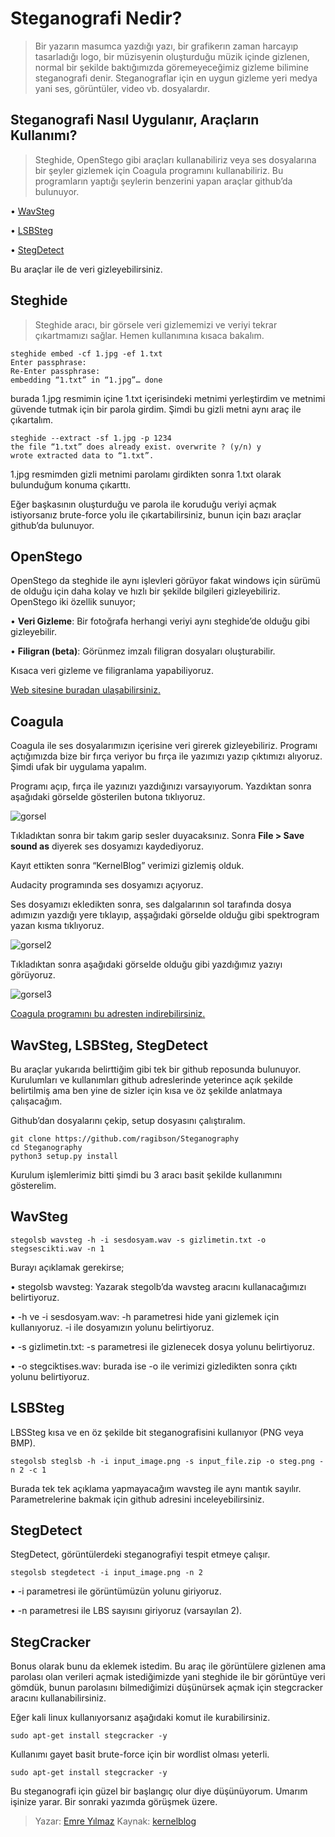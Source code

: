 # Steganografi Nedir?

> Bir yazarın masumca yazdığı yazı, bir grafikerın zaman harcayıp tasarladığı logo, bir müzisyenin oluşturduğu müzik içinde gizlenen, normal bir şekilde baktığımızda göremeyeceğimiz gizleme bilimine steganografi denir. Steganograflar için en uygun gizleme yeri medya yani ses, görüntüler, video vb. dosyalardır.

## Steganografi Nasıl Uygulanır, Araçların Kullanımı?

>Steghide, OpenStego gibi araçları kullanabiliriz veya ses dosyalarına bir şeyler gizlemek için Coagula programını kullanabiliriz. Bu programların yaptığı şeylerin benzerini yapan araçlar github’da bulunuyor.

•  [WavSteg](https://github.com/ragibson/Steganography#WavSteg)

•  [LSBSteg](https://github.com/ragibson/Steganography#LSBSteg)

•  [StegDetect](https://github.com/ragibson/Steganography#StegDetect)

Bu araçlar ile de veri gizleyebilirsiniz. 


## Steghide

> Steghide aracı, bir görsele veri gizlememizi ve veriyi tekrar çıkartmamızı sağlar. Hemen kullanımına kısaca bakalım.

```
steghide embed -cf 1.jpg -ef 1.txt
Enter passphrase:
Re-Enter passphrase:
embedding “1.txt” in “1.jpg”… done
```
burada 1.jpg resmimin içine 1.txt içerisindeki metnimi yerleştirdim ve metnimi güvende tutmak için bir parola girdim. Şimdi bu gizli metni aynı araç ile çıkartalım.

```
steghide --extract -sf 1.jpg -p 1234
the file “1.txt” does already exist. overwrite ? (y/n) y
wrote extracted data to “1.txt”.
```

1.jpg resmimden gizli metnimi parolamı girdikten sonra 1.txt olarak bulunduğum konuma çıkarttı.

Eğer başkasının oluşturduğu ve parola ile koruduğu veriyi açmak istiyorsanız brute-force yolu ile çıkartabilirsiniz, bunun için bazı araçlar github’da bulunuyor.


## OpenStego

OpenStego da steghide ile aynı işlevleri görüyor fakat windows için sürümü de olduğu için daha kolay ve hızlı bir şekilde bilgileri gizleyebiliriz. OpenStego iki özellik sunuyor;

• **Veri Gizleme**: Bir fotoğrafa herhangi veriyi aynı steghide’de olduğu gibi gizleyebilir.

• **Filigran (beta)**: Görünmez imzalı filigran dosyaları oluşturabilir.

Kısaca veri gizleme ve filigranlama yapabiliyoruz.

[Web sitesine buradan ulaşabilirsiniz.](https://www.openstego.com)


## Coagula

Coagula ile ses dosyalarımızın içerisine veri girerek gizleyebiliriz. Programı açtığımızda bize bir fırça veriyor bu fırça ile yazımızı yazıp çıktımızı alıyoruz. Şimdi ufak bir uygulama yapalım.

Programı açıp, fırça ile yazınızı yazdığınızı varsayıyorum. Yazdıktan sonra aşağıdaki görselde gösterilen butona tıklıyoruz.

![gorsel](https://kernelblog.org/wp-content/uploads/2021/05/Coagula.png.webp)

Tıkladıktan sonra bir takım garip sesler duyacaksınız. Sonra **File > Save sound as** diyerek ses dosyamızı kaydediyoruz.

Kayıt ettikten sonra “KernelBlog” verimizi gizlemiş olduk.

Audacity programında ses dosyamızı açıyoruz.

Ses dosyamızı ekledikten sonra, ses dalgalarının sol tarafında dosya adımızın yazdığı yere tıklayıp, aşşağıdaki görselde olduğu gibi spektrogram yazan kısma tıklıyoruz. 

![gorsel2](https://kernelblog.org/wp-content/uploads/2021/05/Audacity_spektrogram.png.webp)

Tıkladıktan sonra aşağıdaki görselde olduğu gibi yazdığımız yazıyı görüyoruz.

![gorsel3](https://kernelblog.org/wp-content/uploads/2021/05/Audacity_spektrogram_kernelblog.png.webp)

[Coagula programını bu adresten indirebilirsiniz.](https://www.abc.se/~re/Coagula/Coagula.html)

## WavSteg, LSBSteg, StegDetect

Bu araçlar yukarıda belirttiğim gibi tek bir github reposunda bulunuyor. Kurulumları ve kullanımları github adreslerinde yeterince açık şekilde belirtilmiş ama ben yine de sizler için kısa ve öz şekilde anlatmaya çalışacağım.

Github’dan dosyalarını çekip, setup dosyasını çalıştıralım.

```
git clone https://github.com/ragibson/Steganography
cd Steganography
python3 setup.py install
```

Kurulum işlemlerimiz bitti şimdi bu 3 aracı basit şekilde kullanımını gösterelim.

## WavSteg

```
stegolsb wavsteg -h -i sesdosyam.wav -s gizlimetin.txt -o stegsescikti.wav -n 1
```

Burayı açıklamak gerekirse;

• stegolsb wavsteg: Yazarak stegolb’da wavsteg aracını kullanacağımızı belirtiyoruz.

• -h ve -i sesdosyam.wav: -h parametresi hide yani gizlemek için kullanıyoruz. -i ile dosyamızın yolunu belirtiyoruz.

• -s gizlimetin.txt: -s parametresi ile gizlenecek dosya yolunu belirtiyoruz.

• -o stegciktises.wav: burada ise -o ile verimizi gizledikten sonra çıktı yolunu belirtiyoruz.

## LSBSteg

LBSSteg kısa ve en öz şekilde bit steganografisini kullanıyor (PNG veya BMP).

```
stegolsb steglsb -h -i input_image.png -s input_file.zip -o steg.png -n 2 -c 1
```

Burada tek tek açıklama yapmayacağım wavsteg ile aynı mantık sayılır. Parametrelerine bakmak için github adresini inceleyebilirsiniz.

## StegDetect

StegDetect, görüntülerdeki steganografiyi tespit etmeye çalışır.

```
stegolsb stegdetect -i input_image.png -n 2
```

•  -i parametresi ile görüntümüzün yolunu giriyoruz.

•  -n parametresi ile LBS sayısını giriyoruz (varsayılan 2).

## StegCracker

Bonus olarak bunu da eklemek istedim. Bu araç ile görüntülere gizlenen ama parolası olan verileri açmak istediğimizde yani steghide ile bir görüntüye veri gömdük, bunun parolasını bilmediğimizi düşünürsek açmak için stegcracker aracını kullanabilirsiniz.

Eğer kali linux kullanıyorsanız aşağıdaki komut ile kurabilirsiniz.

```
sudo apt-get install stegcracker -y
```

Kullanımı gayet basit brute-force için bir wordlist olması yeterli.

```
sudo apt-get install stegcracker -y
```

Bu steganografi için güzel bir başlangıç olur diye düşünüyorum. Umarım işinize yarar. Bir sonraki yazımda görüşmek üzere.


> Yazar: [Emre Yılmaz](https://emreylmz.com) Kaynak: [kernelblog](https://kernelblog.org)


